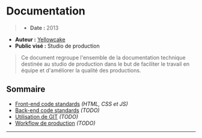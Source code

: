 # Documentation

> * **Date :** 2013
* **Auteur :** [Yellowcake](http://www.yellowcake.net)
* **Public visé :** Studio de production

> Ce document regroupe l'ensemble de la documentation technique destinée au studio de production dans le but de faciliter le travail en équipe et d'améliorer la qualité des productions.


## Sommaire

* [Front-end code standards](./front-end-code-standards.html) *(HTML, CSS et JS)*
* [Back-end code standards](#) *(TODO)*
* [Utilisation de GIT](#) *(TODO)*
* [Workflow de production](#) *(TODO)*

* * *
